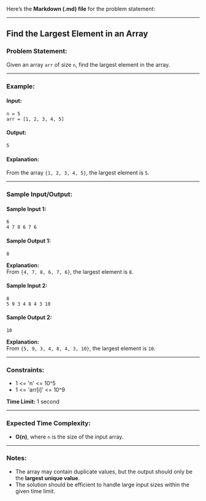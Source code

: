 Here’s the **Markdown (.md) file** for the problem statement:

---

## Find the Largest Element in an Array

### Problem Statement:
Given an array `arr` of size `n`, find the largest element in the array.

---

### Example:
#### Input:
```
n = 5  
arr = [1, 2, 3, 4, 5]
```
#### Output:
```
5
```
#### Explanation:
From the array `{1, 2, 3, 4, 5}`, the largest element is `5`.

---

### Sample Input/Output:
#### Sample Input 1:
```
6
4 7 8 6 7 6
```
#### Sample Output 1:
```
8
```
**Explanation:**  
From `{4, 7, 8, 6, 7, 6}`, the largest element is `8`.

#### Sample Input 2:
```
8
5 9 3 4 8 4 3 10
```
#### Sample Output 2:
```
10
```
**Explanation:**  
From `{5, 9, 3, 4, 8, 4, 3, 10}`, the largest element is `10`.

---

### Constraints:
- 1 <= 'n' <= 10^5
- 1 <= 'arr[i]' <= 10^9 

**Time Limit:** 1 second

---

### Expected Time Complexity:
- **O(n)**, where `n` is the size of the input array.

---

### Notes:
- The array may contain duplicate values, but the output should only be the **largest unique value**.
- The solution should be efficient to handle large input sizes within the given time limit.

